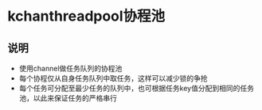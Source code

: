 # kchanthreadpool协程池
## 说明
* 使用channel做任务队列的协程池
* 每个协程仅从自身任务队列中取任务，这样可以减少锁的争抢
* 每个任务可分配至最少任务的队列中，也可根据任务key值分配到相同的任务池，以此来保证任务的严格串行
